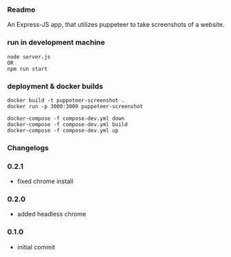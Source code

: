 
### Readme

An Express-JS app, that utilizes puppeteer to take screenshots of a website.

### run in development machine

```
node server.js 
OR
npm run start
```

### deployment & docker builds

``` 
docker build -t puppeteer-screenshot .
docker run -p 3000:3000 puppeteer-screenshot

docker-compose -f compose-dev.yml down
docker-compose -f compose-dev.yml build
docker-compose -f compose-dev.yml up
```

### Changelogs

### 0.2.1

* fixed chrome install

### 0.2.0

* added headless chrome

### 0.1.0

* initial commit